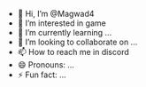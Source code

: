 - 👋 Hi, I’m @Magwad4
- 👀 I’m interested in game
- 🌱 I’m currently learning ...
- 💞️ I’m looking to collaborate on ...
- 📫 How to reach me in discord
- 😄 Pronouns: ...
- ⚡ Fun fact: ...

<!---
Magwad4/Magwad4 is a ✨ special ✨ repository because its `README.md` (this file) appears on your GitHub profile.
You can click the Preview link to take a look at your changes.
--->
